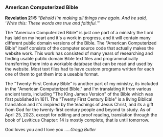 ### American Computerized Bible
**Revelation 21:5** *"Behold I'm making all things new again. And he said, 'Write this: These words are true and faithful.'"*

The "American Computerized Bible" is just one part of a ministry the Lord has laid on my heart and it's a work in progress, and it will contain many different public domain versions of the Bible. The "American Computerized Bible" itself consists of the computer source code that actually makes the website work. This work has consisted of many years of researching and finding usable public domain Bible text files and programmatically transferring them into a workable database that can be read and used by the website. Most text files had to have custom programs written for each one of them to get them into a useable format.

The "Twenty-First Century Bible" is another part of my ministry, its included in the "American Computerized Bible," and I'm translating it from various ancient texts, including "The King James Version" of the Bible which was first published in 1611. The "Twenty First Century Bible" is a living Biblical translation and it's inspired by the teachings of Jesus Christ, and its a gift from God for the twenty-first century people and beyond to study. As of April 25, 2023, except for editing and proof reading, translation through the book of Leviticus Chapter: 14 is mostly complete, that is until tomorrow.

God loves you and I love you *.....Gregg Butler*
